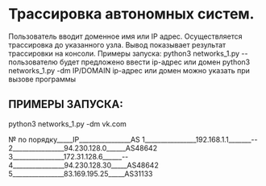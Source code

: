 # Трассировка автономных систем. 
Пользователь вводит доменное имя или IP адрес. Осуществляется трассировка до указанного узла. Вывод показывает результат трассировки на консоли.
Примеры запуска:
python3 networks_1.py -- пользователю будет предложено ввести ip-адрес или домен
python3 networks_1.py -dm IP/DOMAIN ip-адрес или домен можно указать при вызове программы

## ПРИМЕРЫ ЗАПУСКА:
python3 networks_1.py -dm vk.com

№ по порядку_____IP________________AS
1________________192.168.1.1_______--
2________________94.230.128.0______AS48642
3________________172.31.128.6______--
4________________94.230.128.30_____AS48642
5________________83.169.195.25_____AS31133

